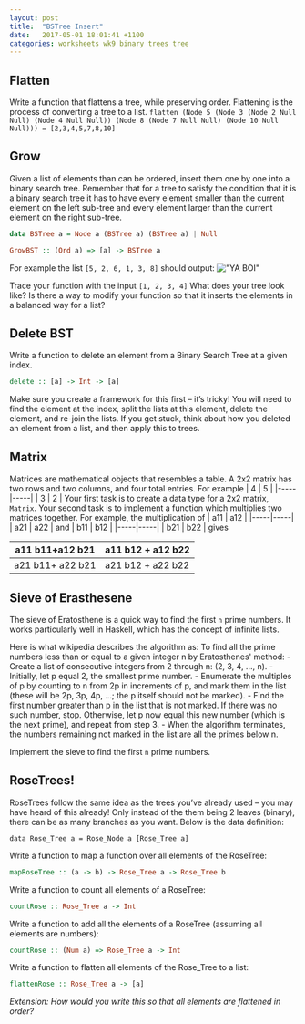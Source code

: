 ```yaml
---
layout: post
title:  "BSTree Insert"
date:   2017-05-01 18:01:41 +1100
categories: worksheets wk9 binary trees tree
---
```


## Flatten
Write a function that flattens a tree, while preserving order. Flattening is the process of converting a tree to a list.
`flatten (Node 5 (Node 3 (Node 2 Null Null) (Node 4 Null Null)) (Node 8 (Node 7 Null Null) (Node 10 Null Null))) = [2,3,4,5,7,8,10]`

## Grow
Given a list of elements than can be ordered, insert them one by one into a binary search tree. Remember that for a tree to satisfy the condition that it is a binary
search tree it has to have every element smaller than the current element on the left sub-tree and every element larger than the current element on the right sub-tree.

```haskell
data BSTree a = Node a (BSTree a) (BSTree a) | Null

GrowBST :: (Ord a) => [a] -> BSTree a
```

For example the list `[5, 2, 6, 1, 3, 8]` should output:
!["YA BOI"](https://github.com/COMP1100-PAL/comp1100-pal.github.io/blob/master/img/grow_binary_tree.png?raw=true "WOOO")


Trace your function with the input `[1, 2, 3, 4]` What does your tree look like? Is there a way to modify your function so that it inserts the elements in a 
balanced way for a list?

## Delete BST

Write a function to delete an element from a Binary Search Tree at a given index.

```haskell
delete :: [a] -> Int -> [a]
```

Make sure you create a framework for this first – it’s tricky! You will need to find the element at the index, split the lists at this element, delete the element, and re-join the lists. If you get stuck, think about how you deleted an element from a list, and then apply this to trees.

## Matrix
Matrices are mathematical objects that resembles a table. A 2x2 matrix has two rows and two columns, and four total entries. For example
| 4 | 5 |
|-----|-----|
| 3 | 2 |
Your first task is to create a data type for a 2x2 matrix, `Matrix`. Your second task is to implement a function which multiplies two matrices together. For example, the multiplication of
| a11 | a12 |
|-----|-----|
| a21 | a22 |
and 
| b11 | b12 |
|-----|-----|
| b21 | b22 |
gives

| a11 b11+a12 b21 | a11 b12 + a12 b22 |
|-----|-----|
| a21 b11+ a22 b21 | a21 b12 + a22 b22 |

## Sieve of Erasthesene

The sieve of Eratosthene is a quick way to find the first `n` prime numbers. It works particularly well in Haskell, which has the concept of infinite lists.

  Here is what wikipedia describes the algorithm as:
  To find all the prime numbers less than or equal to a given integer n by Eratosthenes' method:
    - Create a list of consecutive integers from 2 through n: (2, 3, 4, ..., n).
    - Initially, let p equal 2, the smallest prime number.
    - Enumerate the multiples of p by counting to n from 2p in increments of p, and mark them in the list (these will be 2p, 3p, 4p, ...; the p itself should not be marked).
    - Find the first number greater than p in the list that is not marked. If there was no such number, stop. Otherwise, let p now equal this new number (which is the next prime), and repeat from step 3.
    - When the algorithm terminates, the numbers remaining not marked in the list are all the primes below n.

  Implement the sieve to find the first `n` prime numbers.

## RoseTrees!

RoseTrees follow the same idea as the trees you’ve already used – you may have heard of this already! Only instead of the them being 2 leaves (binary), there can be as many branches as you want. Below is the data definition:
```
data Rose_Tree a = Rose_Node a [Rose_Tree a]
```

Write a function to map a function over all elements of the RoseTree:

```haskell
mapRoseTree :: (a -> b) -> Rose_Tree a -> Rose_Tree b
```
Write a function to count all elements of a RoseTree:

```haskell
countRose :: Rose_Tree a -> Int
```

Write a function to add all the elements of a RoseTree (assuming all elements are numbers):

```haskell
countRose :: (Num a) => Rose_Tree a -> Int
```

Write a function to flatten all elements of the Rose_Tree to a list:

```haskell
flattenRose :: Rose_Tree a -> [a]
```
*Extension: How would you write this so that all elements are flattened in order?*

